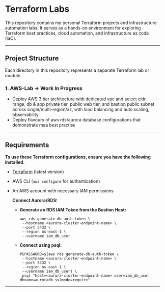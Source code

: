 # Terraform Labs

This repository contains my personal Terraform projects and infrastructure automation labs. It serves as a hands-on environment for exploring Terraform best practices, cloud automation, and infrastructure as code (IaC).

---

## **Project Structure**
Each directory in this repository represents a separate Terraform lab or module.

### **1. AWS-Lab -> Work In Progress**
- Deploy AWS 3 tier architecture with dedicated vpc and select cidr range, db & app private tier, public web tier, and bastion public subnet across single/multi-region/az, with load balancing and auto scaling, observability
- Deploy flavours of aws rds/aurora database configurations that demonstrate maa best practise


---

## **Requirements**
**To use these Terraform configurations, ensure you have the following installed:**

- [Terraform](https://developer.hashicorp.com/terraform/downloads) (latest version)
- AWS CLI (`aws configure` for authentication)
- An AWS account with necessary IAM permissions

  **Connect Aurora/RDS:**
   - **Generate an RDS IAM Token from the Bastion Host:**
     ```hcl
     aws rds generate-db-auth-token \
      --hostname <aurora-cluster-endpoint-name> \
      --port 5432 \
      --region us-east-1 \
      --username iam_db_user
     ```

   - **Connect using psql:**
     ```hcl
     PGPASSWORD=$(aws rds generate-db-auth-token \
      --hostname <aurora-cluster-endpoint-name> \
      --port 5432 \
      --region us-east-1 \
      --username iam_db_user) \
      psql "host=<aurora-cluster-endpoint-name> user=iam_db_user dbname=auroradb sslmode=require"
     ```

---

